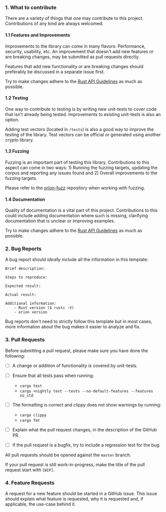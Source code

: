 
### 1. What to contribute
There are a variety of things that one may contribute to this project. Contributions of any kind are always welcomed.

#### 1.1 Features and Improvements
Improvements to the library can come in many flavors: Performance, security, usability, etc.
An improvement that doesn't add new features or are breaking changes, may be submitted as pull requests directly.

Features that add new functionality or are breaking changes should preferably be discussed in a separate issue first.

Try to make changes adhere to the [Rust API Guidelines](https://rust-lang-nursery.github.io/api-guidelines/checklist.html) as much as possible.

#### 1.2 Testing
One way to contribute to testing is by writing new unit-tests to cover code that isn't already being tested. Improvements to existing unit-tests is also an option.

Adding test vectors (located in `/tests`) is also a good way to improve the testing of the library. Test vectors can be official or generated using another crypto library.

#### 1.3 Fuzzing
Fuzzing is an important part of testing this library. Contributions to this aspect can come in two ways: 1) Running the fuzzing targets, updating the corpus and reporting any issues found and 2) Overall improvements to the fuzzing targets.

Please refer to the [orion-fuzz](https://github.com/brycx/orion-fuzz) repository when working with fuzzing.

#### 1.4 Documentation
Quality of documentation is a vital part of this project. Contributions to this could include adding documentation where such is missing, clarifying documentation that is unclear or improving examples.

Try to make changes adhere to the [Rust API Guidelines](https://rust-lang-nursery.github.io/api-guidelines/checklist.html) as much as possible.

### 2. Bug Reports
A bug report should _ideally_ include all the information in this template:

```
Brief description:

Steps to reproduce:

Expected result:

Actual result:

Additional information:
    - Rust version ($ rustc -V)
    - orion version
```

Bug reports don't need to strictly follow this template but in most cases, more information about the bug makes it easier to analyze and fix.

### 3. Pull Requests

Before submitting a pull request, please make sure you have done the following:

- [ ] A change or addition of functionality is covered by unit-tests.

- [ ] Ensure that all tests pass when running:
  
  - `cargo test`
  - `cargo +nightly test --tests --no-default-features --features no_std`

- [ ] The formatting is correct and clippy does not show warnings by running:

  - `cargo clippy`
  - `cargo fmt`

- [ ] Explain what the pull request changes, in the description of the GitHub PR.
- [ ] If the pull request is a bugfix, try to include a regression test for the bug.

All pull requests should be opened against the `master` branch.

If your pull request is still work-in-progress, make the title of the pull request start with `[WIP]`.

### 4. Feature Requests
A request for a new feature should be started in a GitHub issue. This issue should explain what feature is requested, why it is requested and, if applicable, the use-case behind it.